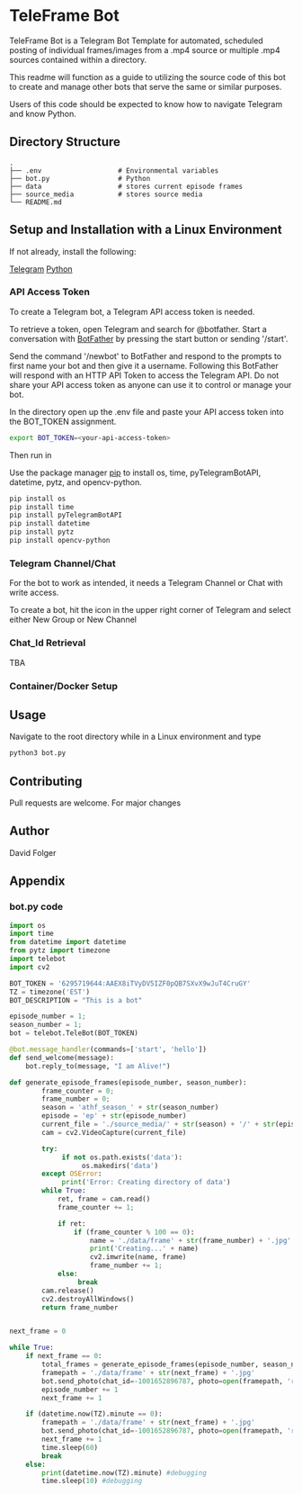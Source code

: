 # TeleFrame Bot

TeleFrame Bot is a Telegram Bot Template for automated, scheduled posting of
individual frames/images from a .mp4 source or multiple .mp4 sources contained
within a directory.

This readme will function as a guide to utilizing the source code
of this bot to create and manage other bots that serve the same or similar purposes.

Users of this code should be expected to know how to navigate Telegram and know Python.

## Directory Structure
    .
    ├── .env                   # Environmental variables
    ├── bot.py                 # Python
    ├── data                   # stores current episode frames
    ├── source_media           # stores source media
    └── README.md

## Setup and Installation with a Linux Environment

If not already, install the following:

[Telegram](https://telegram.org/)
[Python](https://www.python.org/)

### API Access Token

To create a Telegram bot, a Telegram API access token is needed.

To retrieve a token, open Telegram and search for @botfather. Start a conversation
with [BotFather](https://t.me/botfather) by pressing the start button or sending '/start'.

<insert screenshot of image on telegram>

Send the command '/newbot' to BotFather and respond to the prompts to first name
your bot and then give it a username. Following this BotFather will respond with an
HTTP API Token to access the Telegram API. Do not share your API access token as
anyone can use it to control or manage your bot.

In the directory open up the .env file and paste your API access token into the BOT_TOKEN
assignment.

```bash
export BOT_TOKEN=<your-api-access-token>
```

Then run in

Use the package manager [pip](https://pip.pypa.io/en/stable/) to install os,
time, pyTelegramBotAPI, datetime, pytz, and opencv-python.

```bash
pip install os
pip install time
pip install pyTelegramBotAPI
pip install datetime
pip install pytz
pip install opencv-python
```

### Telegram Channel/Chat

For the bot to work as intended, it needs a Telegram Channel or Chat with write access.

To create a bot, hit the icon in the upper right corner of Telegram and select either
New Group or New Channel

<insert screenshot of image on telegram>

### Chat_Id Retrieval

TBA

### Container/Docker Setup

## Usage

Navigate to the root directory while in a Linux environment and type
```bash
python3 bot.py
```


## Contributing

Pull requests are welcome. For major changes

## Author

David Folger

## Appendix

### bot.py code

```python
import os
import time
from datetime import datetime
from pytz import timezone
import telebot
import cv2

BOT_TOKEN = '6295719644:AAEX8iTVyDV5IZF0pQB7SXvX9wJuT4CruGY'
TZ = timezone('EST')
BOT_DESCRIPTION = "This is a bot"

episode_number = 1;
season_number = 1;
bot = telebot.TeleBot(BOT_TOKEN)

@bot.message_handler(commands=['start', 'hello'])
def send_welcome(message):
    bot.reply_to(message, "I am Alive!")

def generate_episode_frames(episode_number, season_number):
        frame_counter = 0;
        frame_number = 0;
        season = 'athf_season_' + str(season_number)
        episode = 'ep' + str(episode_number)
        current_file = './source_media/' + str(season) + '/' + str(episode) + '.mp4'
        cam = cv2.VideoCapture(current_file)

        try:
             if not os.path.exists('data'):
                  os.makedirs('data')
        except OSError:
             print('Error: Creating directory of data')
        while True:
            ret, frame = cam.read()
            frame_counter += 1;

            if ret:
                if (frame_counter % 100 == 0):
                    name = './data/frame' + str(frame_number) + '.jpg'
                    print('Creating...' + name)
                    cv2.imwrite(name, frame)
                    frame_number += 1;
            else:
                 break
        cam.release()
        cv2.destroyAllWindows()
        return frame_number


next_frame = 0

while True:
    if next_frame == 0:
        total_frames = generate_episode_frames(episode_number, season_number)
        framepath = './data/frame' + str(next_frame) + '.jpg'
        bot.send_photo(chat_id=-1001652896787, photo=open(framepath, 'rb'))
        episode_number += 1
        next_frame += 1

    if (datetime.now(TZ).minute == 0):
        framepath = './data/frame' + str(next_frame) + '.jpg'
        bot.send_photo(chat_id=-1001652896787, photo=open(framepath, 'rb'))
        next_frame += 1
        time.sleep(60)
        break
    else:
        print(datetime.now(TZ).minute) #debugging
        time.sleep(10) #debugging
```